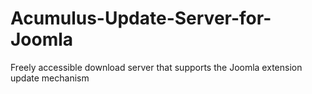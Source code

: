 # Acumulus-Update-Server-for-Joomla
Freely accessible download server that supports the Joomla extension update mechanism
